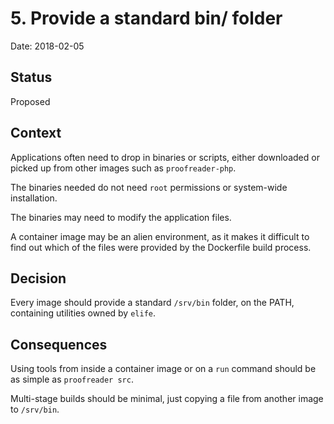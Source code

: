 # 5. Provide a standard bin/ folder

Date: 2018-02-05

## Status

Proposed

## Context

Applications often need to drop in binaries or scripts, either downloaded or picked up from other images such as `proofreader-php`.

The binaries needed do not need `root` permissions or system-wide installation.

The binaries may need to modify the application files.

A container image may be an alien environment, as it makes it difficult to find out which of the files were provided by the Dockerfile build process.

## Decision

Every image should provide a standard `/srv/bin` folder, on the PATH, containing utilities owned by `elife`.

## Consequences

Using tools from inside a container image or on a `run` command should be as simple as `proofreader src`.

Multi-stage builds should be minimal, just copying a file from another image to `/srv/bin`.
